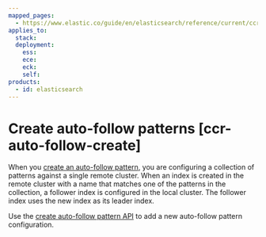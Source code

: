 ```yaml
---
mapped_pages:
  - https://www.elastic.co/guide/en/elasticsearch/reference/current/ccr-auto-follow-create.html
applies_to:
  stack:
  deployment:
    ess:
    ece:
    eck:
    self:
products:
  - id: elasticsearch
---
```


# Create auto-follow patterns [ccr-auto-follow-create]

When you [create an auto-follow pattern](ccr-getting-started-auto-follow.md), you are configuring a collection of patterns against a single remote cluster. When an index is created in the remote cluster with a name that matches one of the patterns in the collection, a follower index is configured in the local cluster. The follower index uses the new index as its leader index.

Use the [create auto-follow pattern API](https://www.elastic.co/docs/api/doc/elasticsearch/operation/operation-ccr-put-auto-follow-pattern) to add a new auto-follow pattern configuration.

